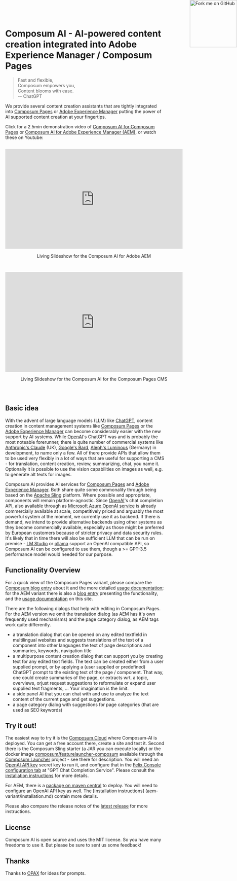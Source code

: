 <!-- https://github.blog/2008-12-19-github-ribbons/ -->
<a href="https://github.com/ist-dresden/composum-AI" style="position: absolute; top: 0px; right: 0px;">
  <img decoding="async" width="149" height="149" src="https://github.blog/wp-content/uploads/2008/12/forkme_right_gray_6d6d6d.png?resize=149%2C149" class="attachment-full size-full" alt="Fork me on GitHub" loading="lazy" data-recalc-dims="1"></img>
</a>

# Composum AI - AI-powered content creation integrated into Adobe Experience Manager / Composum Pages

> Fast and flexible, \
> Composum empowers you, \
> Content blooms with ease. \
> -- ChatGPT

We provide several content creation assistants that are tightly integrated into
[Composum Pages](https://www.composum.com/) or
[Adobe Experience Manager](https://business.adobe.com/products/experience-manager/adobe-experience-manager.html)
putting the power of AI supported content creation at your fingertips.

Click for a 2.5min demonstration video of
[Composum AI for Composum Pages](image/ai/video/QuickDemo.mp4) or
[Composum AI for Adobe Experience Manager (AEM)](image/ai/video/ComposumAIforAEMQuickDemo.mp4), or watch these on
Youtube:

<div style="display: flex; flex-wrap: wrap; justify-content: space-between; margin-top: 2em;">
  <div style="flex: 0 0; margin-bottom: 2em; text-align: center;">
    <iframe src="https://www.youtube.com/embed/96gv-F4zX_o?si=eOXepyR2uP-tPjXp" 
        title="Living Slideshow for the Composum AI for Adobe AEM" frameborder="0" width="560" height="315" 
        allow="accelerometer; autoplay; clipboard-write; encrypted-media; gyroscope; picture-in-picture; web-share" 
        allowfullscreen="allowfullscreen"></iframe>
    <p>Living Slideshow for the Composum AI for Adobe AEM</p>
  </div>

  <div style="flex: 0 0; margin-bottom: 2em; text-align: center;">
    <iframe src="https://www.youtube.com/embed/lSdKlwIDPkE?si=IRPONQn1zBk_0CZ0" 
          title="Living Slideshow for the Composum AI for the Composum Pages CMS" 
          frameborder="0" width="560" height="315" 
          allow="accelerometer; autoplay; clipboard-write; encrypted-media; gyroscope; picture-in-picture; web-share"
          allowfullscreen="allowfullscreen"></iframe>
    <p>Living Slideshow for the Composum AI for the Composum Pages CMS</p>
  </div>
</div>

## Basic idea

With the advent of large language models (LLM) like [ChatGPT](https://openai.com/blog/chatgpt),
content creation in content management systems like [Composum Pages](https://www.composum.com/home.html) or the
[Adobe Experience Manager](https://business.adobe.com/products/experience-manager/adobe-experience-manager.html)
can become considerably easier with the new support by AI systems.
While [OpenAI](https://openai.com/)'s ChatGPT was and is probably the most noteable forerunner,
there is quite number of commercial systems like
[Anthropic's Claude](https://www.anthropic.com/index/introducing-claude) (UK),
[Google's Bard](https://bard.google.com/),
[Aleph's Luminous](https://www.aleph-alpha.com/luminous) (Germany) in development, to name only a few.
All of there provide APIs that allow
them to be used very flexibly in a lot of ways that are useful for supporting a CMS - for translation, content
creation, review, summarizing, chat, you name it. Optionally it is possible to use the vision capabilities
on images as well, e.g. to generate alt texts for images.

Composum AI provides AI services for [Composum Pages](https://www.composum.com/home.html) and
[Adobe Experience Manager](https://business.adobe.com/products/experience-manager/adobe-experience-manager.html). Both
share quite some commonality through being based on the
[Apache Sling](https://sling.apache.org/) platform.
Where possible and appropriate, components will remain platform-agnostic.
Since [OpenAI](https://openai.com/)'s chat completion API, also available through as
[Microsoft Azure OpenAI service](https://azure.microsoft.com/en-us/products/cognitive-services/openai-service/)
is already commercially available at scale, competitively priced and arguably the most powerful system at the moment,
we currently use it as backend. If there is demand, we intend to provide alternative backends using other systems
as they become commercially available,
especially as those might be preferred by European customers because of stricter privacy and
data security rules. 
It's likely that in time there will also be sufficient LLM that can be run on premise -
[LM Studio](https://lmstudio.ai/) or 
[ollama](https://github.com/ollama/ollama) support an OpenAI compatible API, so Composum AI can be configured to use 
them, though a >= GPT-3.5 performance model would needed for our purpose.

## Functionality Overview

For a quick view of the Composum Pages variant, please compare the
[Composum blog entry](https://www.composum.com/home/blog/pages/composumAI.html) about it and the more detailed
[usage documentation](composum-variant/usage.md); for the AEM variant there is also a
[blog entry](https://www.composum.com/home/blog/AEM/composumAI-AEM.html)
presenting the functionality, and the [usage documentation](aem-variant/usage.md) on this site.

There are the following dialogs that help with editing in Composum Pages. For the AEM version we omit the translation
dialog (as AEM has it's own frequently used mechanisms) and the page
category dialog, as AEM tags work quite differently.

- a translation dialog that can be opened on any edited textfield in multilingual websites and suggests translations
  of the text of a component into other languages the text of page descriptions and summaries, keywords, navigation
  title
- a multipurpose content creation dialog that can support you by creating text for any edited text fields. The text
  can be created either from a user supplied prompt, or by applying a (user supplied or predefined) ChatGPT prompt
  to the existing text of the page / component. That way, one could create summaries of the page, or extracts wrt. a
  topic, overviews, orjust request suggestions to reformulate or expand user supplied text fragments, ... Your
  imagination is the limit.
- a side panel AI that you can chat with and use to analyze the text content of the current page and get suggestions.
- a page category dialog with suggestions for page categories (that are used as SEO keywords)

## Try it out!

The easiest way to try it is the [Composum Cloud](https://cloud.composum.com) where Composum-AI is deployed. You can
get a free account there, create a site and test it.
Second there is the Composum Sling starter (a JAR you can execute locally) or the docker image
[composum/featurelauncher-composum](https://hub.docker.com/r/composum/featurelauncher-composum)
available through the
[Composum Launcher](https://github.com/ist-dresden/composum-launch) project - see there for description.
You will need an [OpenAI API key](https://platform.openai.com/account/api-keys) secret key to run it, and configure
that in the [Felix Console configuration tab](http://localhost:8080/system/console/configMgr) at "GPT Chat
Completion Service". Please consult the [installation instructions](composum-variant/installation.md) for more details.

For AEM, there is a
[package on maven central](https://central.sonatype.com/artifact/com.composum.ai.aem/composum-ai.all) to deploy. You
will need to configure an OpenAI API key as well. The [installation instructions]
(aem-variant/installation.md) contain more details.

Please also compare the release notes of the
[latest release](https://github.com/ist-dresden/composum-AI/releases/) for more instructions.

## License

Composum AI is open source and uses the MIT license. So you have many freedoms to use it. But please be sure to sent us
some feedback!

## Thanks

Thanks to [OPAX](https://github.com/jaketracey/opax) for ideas for prompts.
